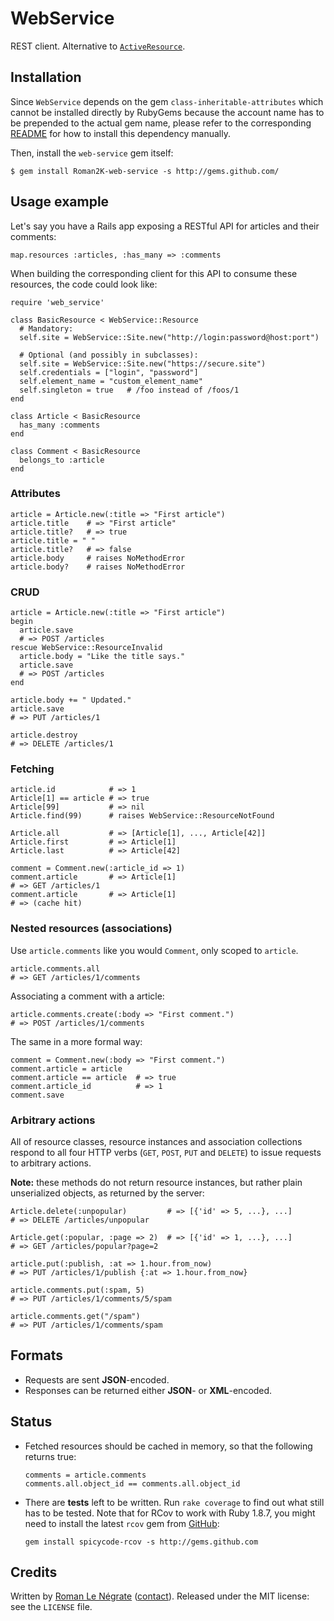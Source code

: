 # WebService

REST client. Alternative to [`ActiveResource`](http://api.rubyonrails.org/classes/ActiveResource/Base.html).

## Installation

Since `WebService` depends on the gem `class-inheritable-attributes` which cannot be installed directly by RubyGems because the account name has to be prepended to the actual gem name, please refer to the corresponding [README](http://github.com/Roman2K/class-inheritable-attributes/tree) for how to install this dependency manually.

Then, install the `web-service` gem itself:

    $ gem install Roman2K-web-service -s http://gems.github.com/

## Usage example

Let's say you have a Rails app exposing a RESTful API for articles and their comments:

    map.resources :articles, :has_many => :comments

When building the corresponding client for this API to consume these resources, the code could look like:

    require 'web_service'
    
    class BasicResource < WebService::Resource
      # Mandatory:
      self.site = WebService::Site.new("http://login:password@host:port")
      
      # Optional (and possibly in subclasses):
      self.site = WebService::Site.new("https://secure.site")
      self.credentials = ["login", "password"]
      self.element_name = "custom_element_name"
      self.singleton = true   # /foo instead of /foos/1
    end
    
    class Article < BasicResource
      has_many :comments
    end
    
    class Comment < BasicResource
      belongs_to :article
    end

### Attributes

    article = Article.new(:title => "First article")
    article.title    # => "First article"
    article.title?   # => true
    article.title = " "
    article.title?   # => false
    article.body     # raises NoMethodError
    article.body?    # raises NoMethodError

### CRUD

    article = Article.new(:title => "First article")
    begin
      article.save
      # => POST /articles
    rescue WebService::ResourceInvalid
      article.body = "Like the title says."
      article.save
      # => POST /articles
    end
    
    article.body += " Updated."
    article.save
    # => PUT /articles/1
    
    article.destroy
    # => DELETE /articles/1

### Fetching

    article.id            # => 1
    Article[1] == article # => true
    Article[99]           # => nil
    Article.find(99)      # raises WebService::ResourceNotFound
    
    Article.all           # => [Article[1], ..., Article[42]]
    Article.first         # => Article[1]
    Article.last          # => Article[42]
    
    comment = Comment.new(:article_id => 1)
    comment.article       # => Article[1]
    # => GET /articles/1
    comment.article       # => Article[1]
    # => (cache hit)

### Nested resources (associations)

Use `article.comments` like you would `Comment`, only scoped to `article`.

    article.comments.all
    # => GET /articles/1/comments

Associating a comment with a article:

    article.comments.create(:body => "First comment.")
    # => POST /articles/1/comments

The same in a more formal way:

    comment = Comment.new(:body => "First comment.")
    comment.article = article
    comment.article == article  # => true
    comment.article_id          # => 1
    comment.save

### Arbitrary actions

All of resource classes, resource instances and association collections respond to all four HTTP verbs (`GET`, `POST`, `PUT` and `DELETE`) to issue requests to arbitrary actions.

**Note:** these methods do not return resource instances, but rather plain unserialized objects, as returned by the server:

    Article.delete(:unpopular)         # => [{'id' => 5, ...}, ...]
    # => DELETE /articles/unpopular

    Article.get(:popular, :page => 2)  # => [{'id' => 1, ...}, ...]
    # => GET /articles/popular?page=2
    
    article.put(:publish, :at => 1.hour.from_now)
    # => PUT /articles/1/publish {:at => 1.hour.from_now}
    
    article.comments.put(:spam, 5)
    # => PUT /articles/1/comments/5/spam
    
    article.comments.get("/spam")
    # => PUT /articles/1/comments/spam

## Formats

* Requests are sent **JSON**-encoded.
* Responses can be returned either **JSON**- or **XML**-encoded.

## Status

*   Fetched resources should be cached in memory, so that the following returns true:

        comments = article.comments
        comments.all.object_id == comments.all.object_id

*   There are **tests** left to be written. Run `rake coverage` to find out what still has to be tested. Note that for RCov to work with Ruby 1.8.7, you might need to install the latest `rcov` gem from [GitHub](http://github.com/spicycode/rcov):

        gem install spicycode-rcov -s http://gems.github.com

## Credits

Written by [Roman Le Négrate](http://roman.flucti.com) ([contact](mailto:roman.lenegrate@gmail.com)). Released under the MIT license: see the `LICENSE` file.
